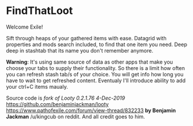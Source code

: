 # FindThatLoot
Welcome Exile!

Sift through heaps of your gathered items with ease. Datagrid with properties and mods search included, to find that one item you need. Deep deep in stashtab that its name you don't remember anymore.

**Warning**: It's using same source of data as other apps that make you choose your tabs to supply their functionality. So there is a limit how often you can refresh stash tab/s of your choice. You will get info how long you have to wait to get refreshed content.
Eventualy I'll introduce ability to add your ctrl+C items maualy.

Source code is *fork of Looty 0.2.1.76 4-Dec-2019* https://github.com/benjaminjackman/looty    
https://www.pathofexile.com/forum/view-thread/832233 
**by Benjamin Jackman** /u/kingcub on reddit. And all credit goes to him. 
